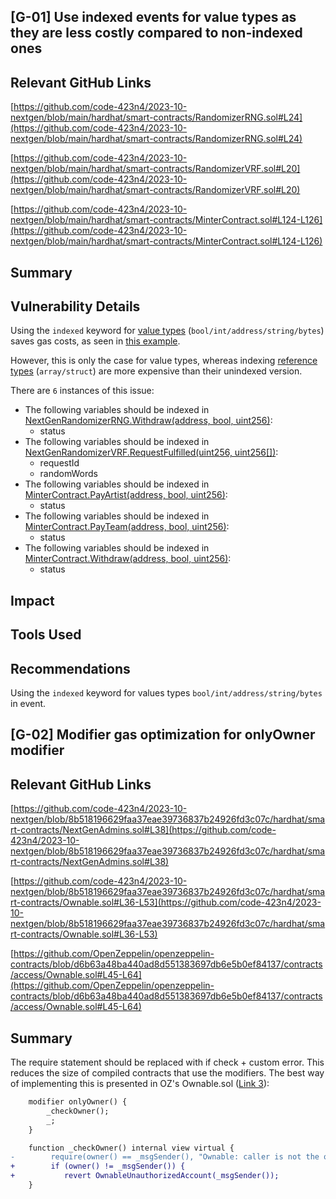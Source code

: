 ## [G-01] Use indexed events for value types as they are less costly compared to non-indexed ones
## Relevant GitHub Links
[https://github.com/code-423n4/2023-10-nextgen/blob/main/hardhat/smart-contracts/RandomizerRNG.sol#L24](https://github.com/code-423n4/2023-10-nextgen/blob/main/hardhat/smart-contracts/RandomizerRNG.sol#L24)

[https://github.com/code-423n4/2023-10-nextgen/blob/main/hardhat/smart-contracts/RandomizerVRF.sol#L20](https://github.com/code-423n4/2023-10-nextgen/blob/main/hardhat/smart-contracts/RandomizerVRF.sol#L20)

[https://github.com/code-423n4/2023-10-nextgen/blob/main/hardhat/smart-contracts/MinterContract.sol#L124-L126](https://github.com/code-423n4/2023-10-nextgen/blob/main/hardhat/smart-contracts/MinterContract.sol#L124-L126)
## Summary
## Vulnerability Details
Using the `indexed` keyword for [value types](https://docs.soliditylang.org/en/v0.8.21/types.html#value-types) (`bool/int/address/string/bytes`) saves gas costs, as seen in [this example](https://gist.github.com/0xxfu/c292a65ecb61cae6fd2090366ea0877e).

However, this is only the case for value types, whereas indexing [reference types](https://docs.soliditylang.org/en/v0.8.21/types.html#reference-types) (`array/struct`) are more expensive than their unindexed version.

There are `6` instances of this issue:

- The following variables should be indexed in [NextGenRandomizerRNG.Withdraw(address, bool, uint256)](https://github.com/code-423n4/2023-10-nextgen/blob/main/hardhat/smart-contracts/RandomizerRNG.sol#L24):
    - status
- The following variables should be indexed in [NextGenRandomizerVRF.RequestFulfilled(uint256, uint256[])](https://github.com/code-423n4/2023-10-nextgen/blob/main/hardhat/smart-contracts/RandomizerVRF.sol#L20):
    - requestId
    - randomWords
- The following variables should be indexed in [MinterContract.PayArtist(address, bool, uint256)](https://github.com/code-423n4/2023-10-nextgen/blob/8b518196629faa37eae39736837b24926fd3c07c/hardhat/smart-contracts/MinterContract.sol#L124):
    - status
- The following variables should be indexed in [MinterContract.PayTeam(address, bool, uint256)](https://github.com/code-423n4/2023-10-nextgen/blob/8b518196629faa37eae39736837b24926fd3c07c/hardhat/smart-contracts/MinterContract.sol#L125):
    - status
- The following variables should be indexed in [MinterContract.Withdraw(address, bool, uint256)](https://github.com/code-423n4/2023-10-nextgen/blob/8b518196629faa37eae39736837b24926fd3c07c/hardhat/smart-contracts/MinterContract.sol#L126):
    - status
## Impact
## Tools Used
## Recommendations
Using the `indexed` keyword for values types `bool/int/address/string/bytes` in event.
## [G-02] Modifier gas optimization for onlyOwner modifier
## Relevant GitHub Links
[https://github.com/code-423n4/2023-10-nextgen/blob/8b518196629faa37eae39736837b24926fd3c07c/hardhat/smart-contracts/NextGenAdmins.sol#L38](https://github.com/code-423n4/2023-10-nextgen/blob/8b518196629faa37eae39736837b24926fd3c07c/hardhat/smart-contracts/NextGenAdmins.sol#L38)

[https://github.com/code-423n4/2023-10-nextgen/blob/8b518196629faa37eae39736837b24926fd3c07c/hardhat/smart-contracts/Ownable.sol#L36-L53](https://github.com/code-423n4/2023-10-nextgen/blob/8b518196629faa37eae39736837b24926fd3c07c/hardhat/smart-contracts/Ownable.sol#L36-L53)

[https://github.com/OpenZeppelin/openzeppelin-contracts/blob/d6b63a48ba440ad8d551383697db6e5b0ef84137/contracts/access/Ownable.sol#L45-L64](https://github.com/OpenZeppelin/openzeppelin-contracts/blob/d6b63a48ba440ad8d551383697db6e5b0ef84137/contracts/access/Ownable.sol#L45-L64)
## Summary
The require statement should be replaced with if check + custom error. This reduces the size of compiled contracts that use the modifiers. The best way of implementing this is presented in OZ's Ownable.sol ([Link 3]((https://github.com/OpenZeppelin/openzeppelin-contracts/blob/d6b63a48ba440ad8d551383697db6e5b0ef84137/contracts/access/Ownable.sol#L45-L64))):
````diff
    modifier onlyOwner() {
        _checkOwner();
        _;
    }

    function _checkOwner() internal view virtual {
-        require(owner() == _msgSender(), "Ownable: caller is not the owner");
+        if (owner() != _msgSender()) {
+           revert OwnableUnauthorizedAccount(_msgSender());
    }
````
